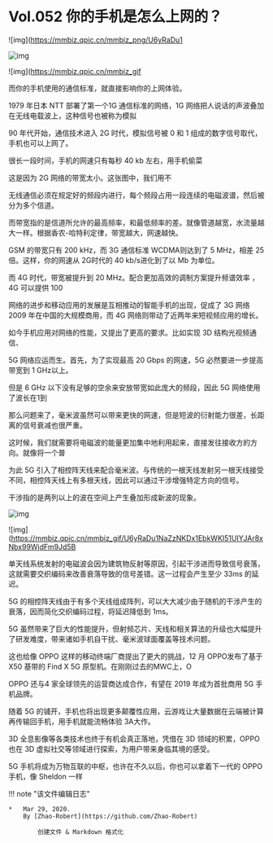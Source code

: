 # Vol.052 你的手机是怎么上网的？
![img](https://mmbiz.qpic.cn/mmbiz_png/U6yRaDu1

![img](https://paperclip.host/static/U6yRaDu1NaZzNKDx1EbkWKI51UIYJAr8dSEQKJRaJAKKWmzWcy3qxrL1TXhjWS4gJJ5Y0ibShsVCHFoVO4Hur5Q.gif)

![img](https://mmbiz.qpic.cn/mmbiz_gif

而你的手机使用的通信标准，就直接影响你的上网体验。

1979 年日本 NTT 部署了第一个1G 通信标准的网络，1G 网络把人说话的声波叠加在无线电载波上，这种信号也被称为模拟

90 年代开始，通信技术进入 2G 时代，模拟信号被 0 和 1 组成的数字信号取代，手机也可以上网了。

很长一段时间，手机的网速只有每秒 40 kb 左右，用手机偷菜

这是因为 2G 网络的带宽太小。这张图中，我们用不

无线通信必须在规定好的频段内进行，每个频段占用一段连续的电磁波谱，然后被分为多个信道。

而带宽指的是信道所允许的最高频率，和最低频率的差。就像管道越宽，水流量越大一样。根据香农-哈特利定律，带宽越大，网速越快。

GSM 的带宽只有 200 kHz，而 3G 通信标准 WCDMA则达到了 5 MHz，相差 25 倍。这样，你的网速从 2G时代的 40 kb/s进化到了以 Mb 为单位。

而 4G 时代，带宽被提升到 20 MHz。配合更加高效的调制方案提升频谱效率 ，4G 可以提供 100

网络的进步和移动应用的发展是互相推动的智能手机的出现，促成了 3G 网络 2009 年在中国的大规模商用，而 4G 网络则带动了近两年来短视频应用的增长。

如今手机应用对网络的性能，又提出了更高的要求。比如实现 3D 结构光视频通信、

5G 网络应运而生。首先，为了实现最高 20 Gbps 的网速，5G 必然要进一步提高带宽到 1 GHz以上。

但是 6 GHz 以下没有足够的空余来安放带宽如此庞大的频段，因此 5G 网络使用了波长在1到

那么问题来了，毫米波虽然可以带来更快的网速，但是短波的衍射能力很差，长距离的信号衰减也很严重。

这时候，我们就需要将电磁波的能量更加集中地利用起来，直接发往接收方的方向。就像将一个普

为此 5G 引入了相控阵天线来配合毫米波。与传统的一根天线发射另一根天线接受不同，相控阵天线上有多根天线，因此可以通过干涉增强特定方向的信号。

干涉指的是两列以上的波在空间上产生叠加形成新波的现象。

![img](https://paperclip.host/static/U6yRaDu1NaZzNKDx1EbkWKI51UIYJAr8icj3wTyuSQsIbM7Jf1mibOxRzdwQdA4pep0vZxtOiaX1tde7nMiatgiclXA.gif)

![img](https://mmbiz.qpic.cn/mmbiz_gif/U6yRaDu1NaZzNKDx1EbkWKI51UIYJAr8xNbx99WjdFm9Jd5B

单天线系统发射的电磁波会因为建筑物反射等原因，引起干涉进而导致信号衰落，这就需要交织编码来改善衰落导致的信号差错。这一过程会产生至少 33ms 的延迟。

5G 的相控阵天线由于有多个天线组成阵列，可以大大减少由于随机的干涉产生的衰落，因而简化交织编码过程，将延迟降低到 1ms。

5G 虽然带来了巨大的性能提升，但射频芯片、天线和相关算法的升级也大幅提升了研发难度，带来诸如手机自干扰、毫米波球面覆盖等技术问题。

这也给像 OPPO 这样的移动终端厂商提出了更大的挑战，12 月 OPPO发布了基于 X50 基带的 Find X 5G 原型机。在刚刚过去的MWC上，O

OPPO 还与4 家全球领先的运营商达成合作，有望在 2019 年成为首批商用 5G 手机品牌。

随着 5G 的铺开，手机也将出现更多颠覆性应用，云游戏让大量数据在云端被计算再传输回手机，用手机就能流畅体验 3A大作。

3D 全息影像等各类技术也终于有机会真正落地，凭借在 3D 领域的积累，OPPO 也在 3D 虚拟社交等领域进行探索，为用户带来身临其境的感受。

5G 手机将成为万物互联的中枢，也许在不久以后，你也可以拿着下一代的 OPPO 手机，像 Sheldon 一样

!!! note "该文件编辑日志"

	* 	Mar 29, 2020.
		By [Zhao-Robert](https://github.com/Zhao-Robert)
	
			创建文件 & Markdown 格式化
